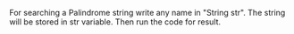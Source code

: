 For searching a Palindrome string write any name in "String str".  The string will be stored in str variable. Then run the code for result.
